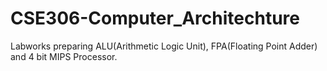 # CSE306-Computer_Architechture
 Labworks preparing ALU(Arithmetic Logic Unit), FPA(Floating Point Adder) and 4 bit MIPS Processor.
